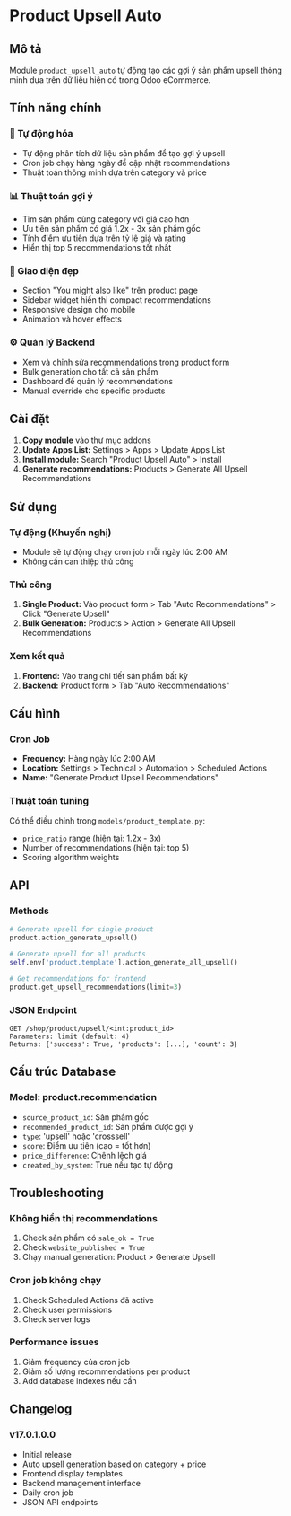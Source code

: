 # Product Upsell Auto

## Mô tả

Module `product_upsell_auto` tự động tạo các gợi ý sản phẩm upsell thông minh dựa trên dữ liệu hiện có trong Odoo eCommerce.

## Tính năng chính

### 🤖 Tự động hóa
- Tự động phân tích dữ liệu sản phẩm để tạo gợi ý upsell
- Cron job chạy hàng ngày để cập nhật recommendations
- Thuật toán thông minh dựa trên category và price

### 📊 Thuật toán gợi ý
- Tìm sản phẩm cùng category với giá cao hơn
- Ưu tiên sản phẩm có giá 1.2x - 3x sản phẩm gốc
- Tính điểm ưu tiên dựa trên tỷ lệ giá và rating
- Hiển thị top 5 recommendations tốt nhất

### 🎨 Giao diện đẹp
- Section "You might also like" trên product page
- Sidebar widget hiển thị compact recommendations
- Responsive design cho mobile
- Animation và hover effects

### ⚙️ Quản lý Backend
- Xem và chỉnh sửa recommendations trong product form
- Bulk generation cho tất cả sản phẩm
- Dashboard để quản lý recommendations
- Manual override cho specific products

## Cài đặt

1. **Copy module** vào thư mục addons
2. **Update Apps List:** Settings > Apps > Update Apps List
3. **Install module:** Search "Product Upsell Auto" > Install
4. **Generate recommendations:** Products > Generate All Upsell Recommendations

## Sử dụng

### Tự động (Khuyến nghị)
- Module sẽ tự động chạy cron job mỗi ngày lúc 2:00 AM
- Không cần can thiệp thủ công

### Thủ công
1. **Single Product:** Vào product form > Tab "Auto Recommendations" > Click "Generate Upsell"
2. **Bulk Generation:** Products > Action > Generate All Upsell Recommendations

### Xem kết quả
1. **Frontend:** Vào trang chi tiết sản phẩm bất kỳ
2. **Backend:** Product form > Tab "Auto Recommendations"

## Cấu hình

### Cron Job
- **Frequency:** Hàng ngày lúc 2:00 AM
- **Location:** Settings > Technical > Automation > Scheduled Actions
- **Name:** "Generate Product Upsell Recommendations"

### Thuật toán tuning
Có thể điều chỉnh trong `models/product_template.py`:
- `price_ratio` range (hiện tại: 1.2x - 3x)
- Number of recommendations (hiện tại: top 5)
- Scoring algorithm weights

## API

### Methods
```python
# Generate upsell for single product
product.action_generate_upsell()

# Generate upsell for all products
self.env['product.template'].action_generate_all_upsell()

# Get recommendations for frontend
product.get_upsell_recommendations(limit=3)
```

### JSON Endpoint
```
GET /shop/product/upsell/<int:product_id>
Parameters: limit (default: 4)
Returns: {'success': True, 'products': [...], 'count': 3}
```

## Cấu trúc Database

### Model: product.recommendation
- `source_product_id`: Sản phẩm gốc
- `recommended_product_id`: Sản phẩm được gợi ý
- `type`: 'upsell' hoặc 'crosssell'
- `score`: Điểm ưu tiên (cao = tốt hơn)
- `price_difference`: Chênh lệch giá
- `created_by_system`: True nếu tạo tự động

## Troubleshooting

### Không hiển thị recommendations
1. Check sản phẩm có `sale_ok = True`
2. Check `website_published = True`
3. Chạy manual generation: Product > Generate Upsell

### Cron job không chạy
1. Check Scheduled Actions đã active
2. Check user permissions
3. Check server logs

### Performance issues
1. Giảm frequency của cron job
2. Giảm số lượng recommendations per product
3. Add database indexes nếu cần

## Changelog

### v17.0.1.0.0
- Initial release
- Auto upsell generation based on category + price
- Frontend display templates
- Backend management interface
- Daily cron job
- JSON API endpoints
